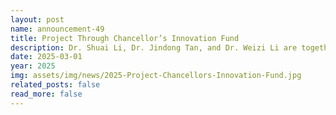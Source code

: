 ```yaml
---
layout: post
name: announcement-49
title: Project Through Chancellor’s Innovation Fund
description: Dr. Shuai Li, Dr. Jindong Tan, and Dr. Weizi Li are together awarded Chancellor’s Innovation Fund for their project "A method, system, and apparatus for recognizing object surface materials for adaptive multimode robotic disinfection."
date: 2025-03-01
year: 2025
img: assets/img/news/2025-Project-Chancellors-Innovation-Fund.jpg
related_posts: false
read_more: false
---
```

